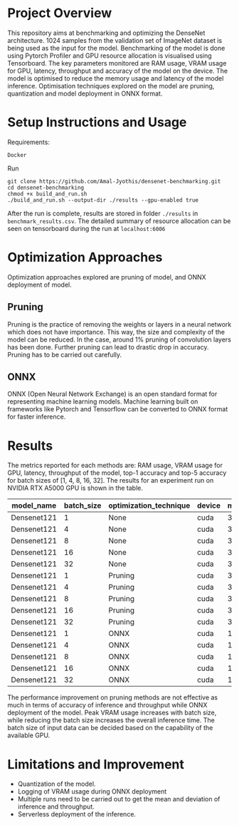 # Project Overview
This repository aims at benchmarking and optimizing the DenseNet architecture. 1024 samples from the validation set of ImageNet dataset is being used as the input for the model. Benchmarking of the model is done using Pytorch Profiler and GPU resource allocation is visualised using Tensorboard. The key parameters monitored are RAM usage, VRAM usage for GPU, latency, throughput and accuracy of the model on the device. The model is optimised to reduce the memory usage and latency of the model inference. Optimisation techniques explored on the model are pruning, quantization and model deployment in ONNX format.

# Setup Instructions and Usage
Requirements:
```
Docker
```
Run
```
git clone https://github.com/Amal-Jyothis/densenet-benchmarking.git
cd densenet-benchmarking
chmod +x build_and_run.sh
./build_and_run.sh --output-dir ./results --gpu-enabled true
```
After the run is complete, results are stored in folder ``./results`` in ``benchmark_results.csv``. The detailed summary of resource allocation can be seen on tensorboard during the run at ``localhost:6006``

# Optimization Approaches
Optimization approaches explored are pruning of model, and ONNX deployment of model.
## Pruning
Pruning is the practice of removing the weights or layers in a neural network which does not have importance. This way, the size and complexity of the model can be reduced. In the case, around 1% pruning of convolution layers has been done. Further pruning can lead to drastic drop in accuracy. Pruning has to be carried out carefully.
## ONNX
ONNX (Open Neural Network Exchange) is an open standard format for representing machine learning models. Machine learning built on frameworks like Pytorch and Tensorflow can be converted to ONNX format for faster inference.

# Results
The metrics reported for each methods are: RAM usage, VRAM usage for GPU, latency, throughput of the model, top-1 accuracy and top-5 accuracy for batch sizes of [1, 4, 8, 16, 32]. The results for an experiment run on NVIDIA RTX A5000 GPU is shown in the table.

|model_name |batch_size|optimization_technique|device|model_size_mb|accuracy_top_1|accuracy_top_5|ram_usage_mb|vram_usage_mb|latency_ms_per_batch|throughput_samples_per_sec|
|-----------|----------|----------------------|------|-------------|--------------|--------------|------------|-------------|--------------------|--------------------------|
|Densenet121|1         |None                  |cuda  |31.1         |88.4          |97.1          |4.6         |241.8        |94.5                |10.6                      |
|Densenet121|4         |None                  |cuda  |31.1         |88.4          |97.1          |18.4        |972.7        |188.3               |21.2                      |
|Densenet121|8         |None                  |cuda  |31.1         |88.4          |97.1          |36.8        |1945.1       |195.8               |40.9                      |
|Densenet121|16        |None                  |cuda  |31.1         |88.4          |97.1          |73.5        |3871.3       |153.1               |104.5                     |
|Densenet121|32        |None                  |cuda  |31.1         |88.4          |97.1          |147         |7720         |325.4               |98.3                      |
|Densenet121|1         |Pruning               |cuda  |31           |65.5          |87.6          |4.6         |241.8        |42.4                |23.6                      |
|Densenet121|4         |Pruning               |cuda  |31           |65.5          |87.6          |18.4        |948.3        |225.3               |17.8                      |
|Densenet121|8         |Pruning               |cuda  |31           |65.5          |87.6          |36.8        |1901.1       |165.9               |48.2                      |
|Densenet121|16        |Pruning               |cuda  |31           |65.5          |87.6          |73.5        |3774.3       |225.6               |70.9                      |
|Densenet121|32        |Pruning               |cuda  |31           |65.5          |87.6          |147         |7525.9       |339.8               |94.2                      |
|Densenet121|1         |ONNX                  |cuda  |1.1          |88.4          |97.1          |4.6         |0            |39.6                |25.2                      |
|Densenet121|4         |ONNX                  |cuda  |1.1          |88.4          |97.1          |18.4        |0            |90.2                |44.4                      |
|Densenet121|8         |ONNX                  |cuda  |1.1          |88.4          |97.1          |36.9        |0            |104.9               |76.3                      |
|Densenet121|16        |ONNX                  |cuda  |1.1          |88.4          |97.1          |73.7        |0            |31.9                |500.9                     |
|Densenet121|32        |ONNX                  |cuda  |1.1          |88.4          |97.1          |147.5       |0            |53.5                |597.8                     |

The performance improvement on pruning methods are not effective as much in terms of accuracy of inference and throughput while ONNX deployment of the model. Peak VRAM usage increases with batch size, while reducing the batch size increases the overall inference time. The batch size of input data can be decided based on the capability of the available GPU.

# Limitations and Improvement
- Quantization of the model.
- Logging of VRAM usage during ONNX deployment
- Multiple runs need to be carried out to get the mean and deviation of inference and throughput.
- Serverless deployment of the inference.